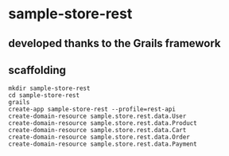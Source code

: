 # sample-store-rest

## developed thanks to the Grails framework

## scaffolding

```text
mkdir sample-store-rest
cd sample-store-rest
grails
create-app sample-store-rest --profile=rest-api
create-domain-resource sample.store.rest.data.User
create-domain-resource sample.store.rest.data.Product
create-domain-resource sample.store.rest.data.Cart
create-domain-resource sample.store.rest.data.Order
create-domain-resource sample.store.rest.data.Payment
```